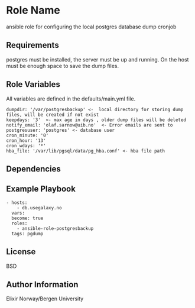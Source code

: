 Role Name
=========

ansible role for configuring the local postgres database dump cronjob

Requirements
------------

postgres must be installed, the server must be up and running. On the host must be enough space to save the dump files.


Role Variables
--------------

All variables are defined in the defaults/main.yml file. 

    dumpdir: '/var/postgresbackup' <-  local directory for storing dump files, will be created if not exist
    keepdays: '3'  <- max age in days , older dump files will be deleted
    notify_email: 'olaf.sarnow@uib.no'  <- Error emails are sent to
    postgresuser: 'postgres' <- database user
    cron_minute: '0'
    cron_hour: '13'
    cron_wdays: '*'
    hba_file: '/var/lib/pgsql/data/pg_hba.conf' <- hba file path



Dependencies
------------


Example Playbook
----------------

    - hosts:
        - db.usegalaxy.no
      vars:
      become: true
      roles:
        - ansible-role-postgresbackup
      tags: pgdump

License
-------

BSD

Author Information
------------------

Elixir Norway/Bergen University
